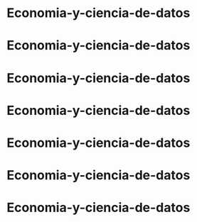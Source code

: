 # Economia-y-ciencia-de-datos
# Economia-y-ciencia-de-datos
# Economia-y-ciencia-de-datos
# Economia-y-ciencia-de-datos
# Economia-y-ciencia-de-datos
# Economia-y-ciencia-de-datos
# Economia-y-ciencia-de-datos
